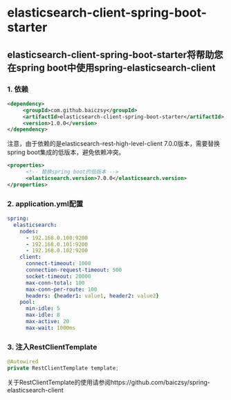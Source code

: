 # elasticsearch-client-spring-boot-starter
## elasticsearch-client-spring-boot-starter将帮助您在spring boot中使用spring-elasticsearch-client

### 1. 依赖

~~~xml
<dependency>
     <groupId>com.github.baiczsy</groupId>
     <artifactId>elasticsearch-client-spring-boot-starter</artifactId>
     <version>1.0.0</version>
</dependency>
~~~

注意，由于依赖的是elasticsearch-rest-high-level-client 7.0.0版本，需要替换spring boot集成的低版本，避免依赖冲突。

~~~xml
<properties>
      <!-- 替换spring boot的低版本 -->
      <elasticsearch.version>7.0.0</elasticsearch.version>
</properties>
~~~

### 2. application.yml配置

~~~yml
spring:
  elasticsearch:
    nodes:
      - 192.168.0.100:9200
      - 192.168.0.101:9200
      - 192.168.0.102:9200
    client:
      connect-timeout: 1000
      connection-request-timeout: 500
      socket-timeout: 20000
      max-conn-total: 100
      max-conn-per-route: 100 
      headers: {header1: value1, header2: value2}
    pool:
      min-idle: 5
      max-idle: 8
      max-active: 20
      max-wait: 1000ms
~~~

### 3. 注入RestClientTemplate

~~~java
@Autowired
private RestClientTemplate template;
~~~

关于RestClientTemplate的使用请参阅https://github.com/baiczsy/spring-elasticsearch-client
